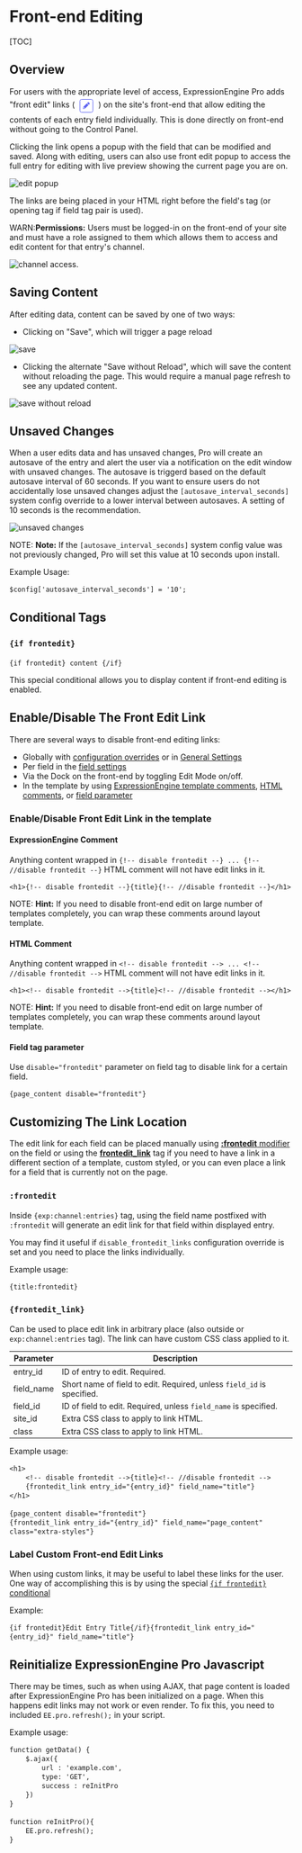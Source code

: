 <!--
    This source file is part of the open source project
    ExpressionEngine User Guide (https://github.com/ExpressionEngine/ExpressionEngine-User-Guide)

    @link      https://expressionengine.com/
    @copyright Copyright (c) 2003-2021, Packet Tide, LLC (https://packettide.com)
    @license   https://expressionengine.com/license Licensed under Apache License, Version 2.0
-->

# Front-end Editing

[TOC]

## Overview 
For users with the appropriate level of access, ExpressionEngine Pro adds "front edit" links ( <img style="margin-bottom: 0px; vertical-align: middle; display:inline-block;" src="../../_images/pro_edit.png" alt="pro edit icon"> ) on the site's front-end that allow editing the contents of each entry field individually. This is done directly on front-end without going to the Control Panel.

Clicking the link opens a popup with the field that can be modified and saved. Along with editing, users can also use front edit popup to access the full entry for editing with live preview showing the current page you are on.

![edit popup](_images/ee-pro-window.png)

The links are being placed in your HTML right before the field's tag (or opening tag if field tag pair is used).

WARN:**Permissions:** Users must be logged-in on the front-end of your site and must have a role assigned to them which allows them to access and edit content for that entry's channel.

![channel access](_images/ee-role-channel-access.png).

## Saving Content
After editing data, content can be saved by one of two ways:
- Clicking on "Save", which will trigger a page reload

![save](_images/ee-pro-save.png)

- Clicking the alternate "Save without Reload", which will save the content without reloading the page. This would require a manual page refresh to see any updated content.

![save without reload](_images/ee-pro-save-reload.png)

## Unsaved Changes
When a user edits data and has unsaved changes, Pro will create an autosave of the entry and alert the user via a notification on the edit window with unsaved changes. The autosave is triggerd based on the default autosave interval of 60 seconds. If you want to ensure users do not accidentally lose unsaved changes adjust the `[autosave_interval_seconds]` system config override to a lower interval between autosaves. A setting of 10 seconds is the recommendation.

![unsaved changes](_images/pro_unsaved_changes.png)

NOTE: **Note:** If the `[autosave_interval_seconds]` system config value was not previously changed, Pro will set this value at 10 seconds upon install.

Example Usage:

```
$config['autosave_interval_seconds'] = '10'; 
```
## Conditional Tags

### `{if frontedit}`

```{if frontedit} content {/if}```

This special conditional allows you to display content if front-end editing is enabled.


## Enable/Disable The Front Edit Link

There are several ways to disable front-end editing links:
 - Globally with [configuration overrides](/general/system-configuration-overrides.md#enable_frontedit_links) or in [General Settings](/control-panel/settings/front-end-editing.md#enable-automatic-front-end-editing-links)
 - Per field in the [field settings](control-panel/field-manager/field-manager-settings.md)
 - Via the Dock on the front-end by toggling Edit Mode on/off.
 - In the template by using [ExpressionEngine template comments](#expressionengine-comment), [HTML comments](#html-comment), or [field parameter](#field-tag-parameter)

### Enable/Disable Front Edit Link in the template

#### ExpressionEngine Comment

Anything content wrapped in `{!-- disable frontedit --} ... {!-- //disable frontedit --}` HTML comment will not have edit links in it.

    <h1>{!-- disable frontedit --}{title}{!-- //disable frontedit --}</h1>

NOTE: **Hint:** If you need to disable front-end edit on large number of templates completely, you can wrap these comments around layout template.


#### HTML Comment

Anything content wrapped in `<!-- disable frontedit --> ... <!-- //disable frontedit -->` HTML comment will not have edit links in it.

    <h1><!-- disable frontedit -->{title}<!-- //disable frontedit --></h1>

NOTE: **Hint:** If you need to disable front-end edit on large number of templates completely, you can wrap these comments around layout template.

#### Field tag parameter
Use `disable="frontedit"` parameter on field tag to disable link for a certain field.

    {page_content disable="frontedit"}

## Customizing The Link Location

The edit link for each field can be placed manually using [**:frontedit** modifier](#frontedit) on the field or using the [**frontedit_link**](#frontedit_link) tag if you need to have a link in a different section of a template, custom styled, or you can even place a link for a field that is currently not on the page.

### `:frontedit`

Inside `{exp:channel:entries}` tag, using the field name postfixed with `:frontedit` will generate an edit link for that field within displayed entry.

You may find it useful if `disable_frontedit_links` configuration override is set and you need to place the links individually.

Example usage:

    {title:frontedit}

### `{frontedit_link}`

Can be used to place edit link in arbitrary place (also outside or `exp:channel:entries` tag). The link can have custom CSS class applied to it.

| Parameter  | Description |
| ---------- | ----------- |
| entry_id   | ID of entry to edit. Required. |
| field_name | Short name of field to edit. Required, unless `field_id` is specified. |
| field_id   | ID of field to edit. Required, unless `field_name` is specified. |
| site_id    | Extra CSS class to apply to link HTML. |
| class      | Extra CSS class to apply to link HTML. |

Example usage:

    <h1>
        <!-- disable frontedit -->{title}<!-- //disable frontedit -->
        {frontedit_link entry_id="{entry_id}" field_name="title"}
    </h1>

    {page_content disable="frontedit"}
    {frontedit_link entry_id="{entry_id}" field_name="page_content" class="extra-styles"}


### Label Custom Front-end Edit Links
When using custom links, it may be useful to label these links for the user. One way of accomplishing this is by using the special [`{if frontedit}` conditional](#if-frontedit)

Example:

```
{if frontedit}Edit Entry Title{/if}{frontedit_link entry_id="{entry_id}" field_name="title"}
```

## Reinitialize ExpressionEngine Pro Javascript
There may be times, such as when using AJAX, that page content is loaded after ExpressionEngine Pro has been initialized on a page. When this happens edit links may not work or even render. To fix this, you need to included `EE.pro.refresh();` in your script. 

Example usage:

```
function getData() {
    $.ajax({
        url : 'example.com',
        type: 'GET',
        success : reInitPro
    })
}

function reInitPro(){
    EE.pro.refresh();
}
```
